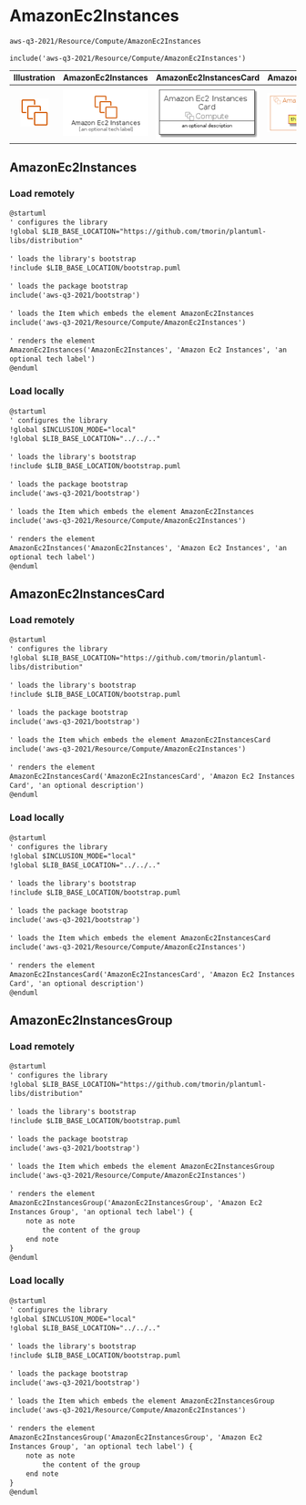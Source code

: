 # AmazonEc2Instances


```text
aws-q3-2021/Resource/Compute/AmazonEc2Instances
```

```text
include('aws-q3-2021/Resource/Compute/AmazonEc2Instances')
```



| Illustration | AmazonEc2Instances | AmazonEc2InstancesCard | AmazonEc2InstancesGroup |
| :---: | :---: | :---: | :---: |
| ![illustration for Illustration](../../../aws-q3-2021/Resource/Compute/AmazonEc2Instances.png) | ![illustration for AmazonEc2Instances](../../../aws-q3-2021/Resource/Compute/AmazonEc2Instances.Local.png) | ![illustration for AmazonEc2InstancesCard](../../../aws-q3-2021/Resource/Compute/AmazonEc2InstancesCard.Local.png) | ![illustration for AmazonEc2InstancesGroup](../../../aws-q3-2021/Resource/Compute/AmazonEc2InstancesGroup.Local.png) |




## AmazonEc2Instances

### Load remotely
```plantuml
@startuml
' configures the library
!global $LIB_BASE_LOCATION="https://github.com/tmorin/plantuml-libs/distribution"

' loads the library's bootstrap
!include $LIB_BASE_LOCATION/bootstrap.puml

' loads the package bootstrap
include('aws-q3-2021/bootstrap')

' loads the Item which embeds the element AmazonEc2Instances
include('aws-q3-2021/Resource/Compute/AmazonEc2Instances')

' renders the element
AmazonEc2Instances('AmazonEc2Instances', 'Amazon Ec2 Instances', 'an optional tech label')
@enduml
```

### Load locally
```plantuml
@startuml
' configures the library
!global $INCLUSION_MODE="local"
!global $LIB_BASE_LOCATION="../../.."

' loads the library's bootstrap
!include $LIB_BASE_LOCATION/bootstrap.puml

' loads the package bootstrap
include('aws-q3-2021/bootstrap')

' loads the Item which embeds the element AmazonEc2Instances
include('aws-q3-2021/Resource/Compute/AmazonEc2Instances')

' renders the element
AmazonEc2Instances('AmazonEc2Instances', 'Amazon Ec2 Instances', 'an optional tech label')
@enduml
```

## AmazonEc2InstancesCard

### Load remotely
```plantuml
@startuml
' configures the library
!global $LIB_BASE_LOCATION="https://github.com/tmorin/plantuml-libs/distribution"

' loads the library's bootstrap
!include $LIB_BASE_LOCATION/bootstrap.puml

' loads the package bootstrap
include('aws-q3-2021/bootstrap')

' loads the Item which embeds the element AmazonEc2InstancesCard
include('aws-q3-2021/Resource/Compute/AmazonEc2Instances')

' renders the element
AmazonEc2InstancesCard('AmazonEc2InstancesCard', 'Amazon Ec2 Instances Card', 'an optional description')
@enduml
```

### Load locally
```plantuml
@startuml
' configures the library
!global $INCLUSION_MODE="local"
!global $LIB_BASE_LOCATION="../../.."

' loads the library's bootstrap
!include $LIB_BASE_LOCATION/bootstrap.puml

' loads the package bootstrap
include('aws-q3-2021/bootstrap')

' loads the Item which embeds the element AmazonEc2InstancesCard
include('aws-q3-2021/Resource/Compute/AmazonEc2Instances')

' renders the element
AmazonEc2InstancesCard('AmazonEc2InstancesCard', 'Amazon Ec2 Instances Card', 'an optional description')
@enduml
```

## AmazonEc2InstancesGroup

### Load remotely
```plantuml
@startuml
' configures the library
!global $LIB_BASE_LOCATION="https://github.com/tmorin/plantuml-libs/distribution"

' loads the library's bootstrap
!include $LIB_BASE_LOCATION/bootstrap.puml

' loads the package bootstrap
include('aws-q3-2021/bootstrap')

' loads the Item which embeds the element AmazonEc2InstancesGroup
include('aws-q3-2021/Resource/Compute/AmazonEc2Instances')

' renders the element
AmazonEc2InstancesGroup('AmazonEc2InstancesGroup', 'Amazon Ec2 Instances Group', 'an optional tech label') {
    note as note
        the content of the group
    end note
}
@enduml
```

### Load locally
```plantuml
@startuml
' configures the library
!global $INCLUSION_MODE="local"
!global $LIB_BASE_LOCATION="../../.."

' loads the library's bootstrap
!include $LIB_BASE_LOCATION/bootstrap.puml

' loads the package bootstrap
include('aws-q3-2021/bootstrap')

' loads the Item which embeds the element AmazonEc2InstancesGroup
include('aws-q3-2021/Resource/Compute/AmazonEc2Instances')

' renders the element
AmazonEc2InstancesGroup('AmazonEc2InstancesGroup', 'Amazon Ec2 Instances Group', 'an optional tech label') {
    note as note
        the content of the group
    end note
}
@enduml
```

